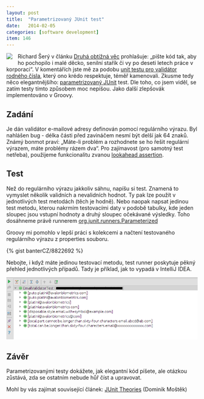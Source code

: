 ```yaml
---
layout: post
title:  "Parametrizovaný JUnit test"
date:   2014-02-05
categories: [software development]
item: 146
---
```

<div style="float: left; margin: 0 1em 1em 0; text-align: center;"><a href="http://openclipart.org/detail/29641/quality-control:-approved-by-stijnbern-29641"><img src="http://openclipart.org/image/150px/svg_to_png/29641/1267371838.png" /></a></div>Richard Šerý v článku <a href="http://www.aspectworks.com/2014/02/druha-obtizna-vec">Druhá obtížná věc</a> prohlašuje: „pište kód tak, aby ho pochopilo i malé děcko, senilní stařík či vy po deseti letech práce v korporaci“. V komentářích jste mě za podobu <a href="/item/113">unit testu pro validátor rodného čísla</a>, který ono krédo respektuje, téměř kamenovali. Zkusme tedy něco elegantnějšího: <a href="http://junit.org/javadoc/latest/org/junit/runners/Parameterized.html">parametrizovaný JUnit</a> test. Dle toho, co jsem viděl, se zatím testy tímto způsobem moc nepíšou. Jako další zlepšovák implementováno v Groovy.
<!--more-->

Zadání
------

Je dán validátor e-mailové adresy definován pomocí regulárního výrazu. Byl nahlášen bug - délka části před zavináčem nesmí být delší jak 64&nbsp;znaků. Známý bonmot praví: „Máte-li problém a rozhodnete se ho řešit regulární výrazem, máte problémy rázem dva“. Pro zajímavost (pro samotný test netřeba), použijeme funkcionalitu zvanou <a href="http://www.regular-expressions.info/lookaround.html">lookahead assertion</a>.

Test
------

Než do regulárního výrazu jakkoliv sáhnu, napíšu si test. Znamená to vymyslet několik validních a nevalidních hodnot. Ty pak lze použít v jednotlivých test metodách (těch je hodně). Nebo naopak napsat jedinou test metodu, kterou nakrmím testovacími daty v podobě tabulky, kde jeden sloupec jsou vstupní hodnoty a druhý sloupec očekávané výsledky. Toho dosáhneme právě runnerem  <a href="http://junit.org/javadoc/latest/org/junit/runners/Parameterized.html">org.junit.runners.Parameterized</a>

Groovy mi pomohlo v lepší práci s kolekcemi a načtení testovaného regulárního výrazu z properties souboru.

{% gist banterCZ/8822692 %}

Nebojte, i když máte jedinou testovací metodu, test runner poskytuje pěkný přehled 
jednotlivých 
případů. 
Tady je příklad, jak to vypadá v IntelliJ IDEA.

![](/assets/2014-02-05/20140205-idea.png)

Závěr
------

Parametrizovanými testy dokážete, jak elegantní kód píšete, ale otázkou zůstává, zda se ostatním nebude hůř číst a upravovat.

Mohl by vás zajímat související článek: <a href="http://www.dominik-mostek.cz/blog/junit-theories/">JUnit Theories</a> (Dominik Moštěk)